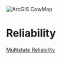 ![ArcGIS CowMap](https://github.com/Gewles/Projects_Undergrad/assets/87028886/ccc5f42b-6a4a-4232-88df-db2dce373eca)




# Reliability 

[Multistate Reliability](https://github.com/Gewles/Projects_Undergrad/files/14488029/Multistate.Reliability.Literature.Review.v2.1.pdf)
